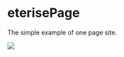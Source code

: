 # eterisePage
The simple example of one page site.

<img src="https://media.discordapp.net/attachments/940293356460851201/1050355960612409404/image.png?width=1440&height=550">

